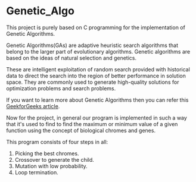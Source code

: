 # Genetic_Algo
This project is purely based on C programming for the implementation of Genetic Algorithms.

Genetic Algorithms(GAs) are adaptive heuristic search algorithms that belong to the larger part of evolutionary algorithms. Genetic algorithms are based on the ideas of natural selection and genetics. 

These are intelligent exploitation of random search provided with historical data to direct the search into the region of better performance in solution space. They are commonly used to generate high-quality solutions for optimization problems and search problems.

If you want to learn more about Genetic Algorithms then you can refer this [GeekforGeeks article](https://www.geeksforgeeks.org/genetic-algorithms/).

Now for the project, in general our program is implemented in such a way that it's used to find to find the maximum or minimum value of a given function using the concept of biological chromes and genes.

This program consists of four steps in all:

1. Picking the best chromes.
2. Crossover to generate the child.
3. Mutation with low probability.
4. Loop termination.
   
